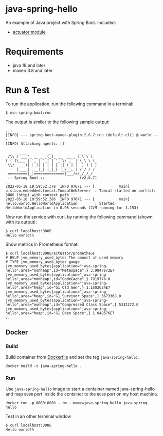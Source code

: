 # java-spring-hello
An example of Java project with Spring Boot. Included:
- [actuator module](https://docs.spring.io/spring-boot/docs/2.5.0/reference/htmlsingle/#actuator)

# Requirements
- java 18 and later
- maven 3.8 and later

# Run & Test

To run the application, run the following command in a terminal:
```
$ mvn spring-boot:run
```

The output is similar to the following sample output:
```
...
[INFO] --- spring-boot-maven-plugin:2.6.7:run (default-cli) @ world ---
[INFO] Attaching agents: []

  .   ____          _            __ _ _
 /\\ / ___'_ __ _ _(_)_ __  __ _ \ \ \ \
( ( )\___ | '_ | '_| | '_ \/ _` | \ \ \ \
 \\/  ___)| |_)| | | | | || (_| |  ) ) ) )
  '  |____| .__|_| |_|_| |_\__, | / / / /
 =========|_|==============|___/=/_/_/_/
 :: Spring Boot ::                (v2.6.7)
...
2022-05-18 19:59:52.378  INFO 97671 --- [           main] o.s.b.w.embedded.tomcat.TomcatWebServer  : Tomcat started on port(s): 8080 (http) with context path ''
2022-05-18 19:59:52.386  INFO 97671 --- [           main] hello.world.HelloWorldApplication        : Started HelloWorldApplication in 0.95 seconds (JVM running for 1.153)
```

Now run the service with curl, by running the following command (shown with its output):
```
$ curl localhost:8080
Hello world!%
```

Show metrics in Prometheus format:
```
$ curl localhost:8080/actuator/prometheus
# HELP jvm_memory_used_bytes The amount of used memory
# TYPE jvm_memory_used_bytes gauge
jvm_memory_used_bytes{application="java-spring-hello",area="nonheap",id="Metaspace",} 3.9847672E7
jvm_memory_used_bytes{application="java-spring-hello",area="nonheap",id="CodeCache",} 7019776.0
jvm_memory_used_bytes{application="java-spring-hello",area="heap",id="G1 Old Gen",} 1.1802624E7
jvm_memory_used_bytes{application="java-spring-hello",area="heap",id="G1 Survivor Space",} 3673368.0
jvm_memory_used_bytes{application="java-spring-hello",area="nonheap",id="Compressed Class Space",} 5112272.0
jvm_memory_used_bytes{application="java-spring-hello",area="heap",id="G1 Eden Space",} 1.048576E7
...
```

## Docker

### Build
Build container from [Dockerfile](Dockerfile) and set the tag `java-spring-hello`.
```
docker build -t java-spring-hello .
```

### Run
Use `java-spring-hello` image to start a container named java-spring-hello and map `8080` port inside the container to the `8080` port on my host machine.
```
docker run -p 8080:8080 --rm --name=java-spring-hello java-spring-hello
```

Test in an other terminal window
```
$ curl localhost:8080
Hello world!%
```